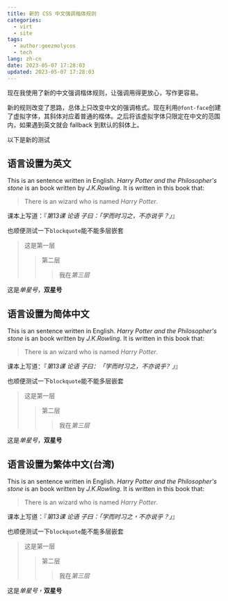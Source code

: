 ```yaml
---
title: 新的 CSS 中文强调楷体规则
categories:
  - virt
  - site
tags:
  - author:geezmolycos
  - tech
lang: zh-cn
date: 2023-05-07 17:28:03
updated: 2023-05-07 17:28:03
---
```


现在我使用了新的中文强调楷体规则，让强调用得更放心，写作更容易。

新的规则改变了思路，总体上只改变中文的强调格式。现在利用`@font-face`创建了虚拟字体，其斜体对应着普通的楷体。之后将该虚拟字体只限定在中文的范围内，如果遇到英文就会 fallback 到默认的斜体上。

<!-- more -->

以下是新的测试

## 语言设置为英文

<div lang=en>

This is an sentence written in English. *Harry Potter and the Philosopher's stone* is an book written by *J.K.Rowling*.
It is written in this book that:
> There is an wizard who is named *Harry Potter*.

课本上写道：『*第13课 论语 子曰：「*学而时习之，不亦说乎？*」*』

也顺便测试一下`blockquote`能不能多层嵌套

> 这是第一层
> > 第二层
> > > 我在*第三层*

这是*单星号*，**双星号**

</div>

## 语言设置为简体中文

<div lang=zh-cmn-hans-cn>

This is an sentence written in English. *Harry Potter and the Philosopher's stone* is an book written by *J.K.Rowling*.
It is written in this book that:
> There is an wizard who is named *Harry Potter*.

课本上写道：『*第13课 论语 子曰：「*学而时习之，不亦说乎？*」*』

也顺便测试一下`blockquote`能不能多层嵌套

> 这是第一层
> > 第二层
> > > 我在*第三层*

这是*单星号*，**双星号**

</div>

## 语言设置为繁体中文(台湾)

<div lang=zh-cmn-hant-tw>

This is an sentence written in English. *Harry Potter and the Philosopher's stone* is an book written by *J.K.Rowling*.
It is written in this book that:
> There is an wizard who is named *Harry Potter*.

课本上写道：『*第13课 论语 子曰：「*学而时习之，不亦说乎？*」*』

也顺便测试一下`blockquote`能不能多层嵌套

> 这是第一层
> > 第二层
> > > 我在*第三层*

这是*单星号*，**双星号**

</div>
